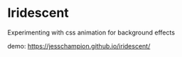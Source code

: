 # Iridescent

Experimenting with css animation for background effects

demo: https://jesschampion.github.io/iridescent/
